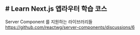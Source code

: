 
## # Learn Next.js 앱라우터 학습 코스















Server Component 를 지원하는 라이브러리들
https://github.com/reactwg/server-components/discussions/6